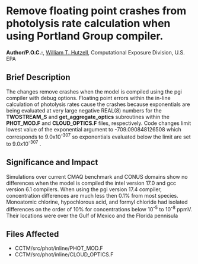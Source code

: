 # Remove floating point crashes from photolysis rate calculation when using Portland Group compiler.
 
**Author/P.O.C.:**, [William T. Hutzell](mailto:hutzell.bill@epa.gov), Computational Exposure Division, U.S. EPA

## Brief Description
The changes remove crashes when the model is compiled using the pgi compiler with debug options. Floating point errors within the in-line calculation of photolysis rates cause the crashes because exponentials are being evaluated at very large negative REAL(8) numbers for the **TWOSTREAM_S** and **get_aggregate_optics** subroutines within the **PHOT_MOD.F** and **CLOUD_OPTICS.F** files, respectively. Code changes limit lowest value of the exponential argument to -709.090848126508 which corresponds to 9.0x10<sup>-307</sup> so exponentials evaluated below the limit are set to 9.0x10<sup>-307</sup> .

## Significance and Impact
Simulations over current CMAQ benchmark and CONUS domains show no differences when the model is compiled the intel version 17.0 and gcc version 6.1 compilers. When using the pgi version 17.4 compiler, concentration differences are much less then 0.1% from most species. Monoatomic chlorine, hypochlorous acid, and formyl chloride had isolated differences on the order of 10% for concentrations below 10<sup>-5</sup> to 10<sup>-8</sup> ppmV. Their locations were over the Gulf of Mexico and the Florida pennisula

## Files Affected

* CCTM/src/phot/inline/PHOT_MOD.F
* CCTM/src/phot/inline/CLOUD_OPTICS.F
